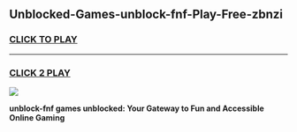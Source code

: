 
## Unblocked-Games-unblock-fnf-Play-Free-zbnzi
<h3>
<a href="https://premium76.site?title=unblock-fnf&ref=18A1">CLICK TO PLAY</a></h3>
<hr>

<h3>
<a href="https://premium76.site?title=unblock-fnf&ref=18A1">CLICK 2 PLAY</a>
  
</h3>

<a href="https://premium76.site?title=unblock-fnf&ref=18A1"><img src="https://clearcache.store/games.png"></a>


**unblock-fnf games unblocked: Your Gateway to Fun and Accessible Online Gaming**
